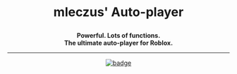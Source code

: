# <p align='center'>mleczus' Auto-player</p>

<p align='center'>
  <strong>Powerful. Lots of functions.<br>
  The ultimate auto-player for Roblox.</strong>
</p>

***

<p align='center'>
  <a href='https://github.com/Mleczyk/mleczus-autoplayer/releases/'><img alt="badge" src="https://img.shields.io/github/downloads/mleczyk/mleczus-autoplayer/total?style=for-the-badge&label=download&color=00bb00"></a>
</p>
